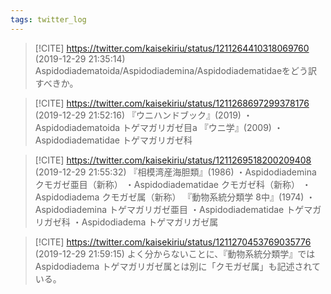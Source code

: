 ```yaml
---
tags: twitter_log
---
```


> [!CITE] https://twitter.com/kaisekiriu/status/1211264410318069760 (2019-12-29 21:35:14)
> Aspidodiadematoida/Aspidodiademina/Aspidodiadematidaeをどう訳すべきか。

> [!CITE] https://twitter.com/kaisekiriu/status/1211268697299378176 (2019-12-29 21:52:16)
> 『ウニハンドブック』(2019)
> ・Aspidodiadematoida トゲマガリガゼ目a
> 『ウニ学』(2009)
> ・Aspidodiadematidae トゲマガリガゼ科

> [!CITE] https://twitter.com/kaisekiriu/status/1211269518200209408 (2019-12-29 21:55:32)
> 『相模湾産海胆類』(1986)
> ・Aspidodiademina クモガゼ亜目（新称）
> ・Aspidodiadematidae クモガゼ科（新称）
> ・Aspidodiadema クモガゼ属（新称）
> 『動物系統分類学 8中』(1974)
> ・Aspidodiademina トゲマガリガゼ亜目
> ・Aspidodiadematidae トゲマガリガゼ科
> ・Aspidodiadema トゲマガリガゼ属

> [!CITE] https://twitter.com/kaisekiriu/status/1211270453769035776 (2019-12-29 21:59:15)
> よく分からないことに、『動物系統分類学』ではAspidodiadema トゲマガリガゼ属とは別に「クモガゼ属」も記述されている。
